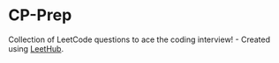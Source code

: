 # CP-Prep
Collection of LeetCode questions to ace the coding interview! - Created using [LeetHub](https://github.com/QasimWani/LeetHub).
